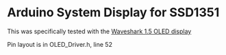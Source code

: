 # Arduino System Display for SSD1351

This was specifically tested with the [Waveshark 1.5 OLED display](https://www.waveshare.com/wiki/1.5inch_RGB_OLED_Module)

Pin layout is in OLED_Driver.h, line 52